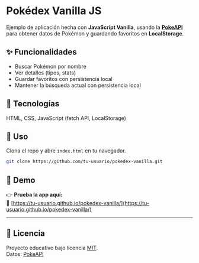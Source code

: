 # Pokédex Vanilla JS

Ejemplo de aplicación hecha con **JavaScript Vanilla**, usando la **[PokeAPI](https://pokeapi.co/)** para obtener datos de Pokémon y guardando favoritos en **LocalStorage**.

## ✨ Funcionalidades

- Buscar Pokémon por nombre
- Ver detalles (tipos, stats)
- Guardar favoritos con persistencia local
- Mantener la búsqueda actual con persistencia local

## 🧱 Tecnologías

HTML, CSS, JavaScript (fetch API, LocalStorage)

## 🚀 Uso

Clona el repo y abre `index.html` en tu navegador.

```bash
git clone https://github.com/tu-usuario/pokedex-vanilla.git
```

## 🧩 Demo

👉 **Prueba la app aquí:**  
🔗 [https://tu-usuario.github.io/pokedex-vanilla/](https://tu-usuario.github.io/pokedex-vanilla/)

---

## 📄 Licencia

Proyecto educativo bajo licencia [MIT](./LICENSE).  
Datos: [PokeAPI](https://pokeapi.co/)
